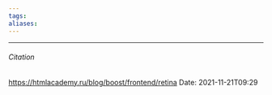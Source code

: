 ```yaml
---
tags: 
aliases: 
---
```



---
###### Citation
https://htmlacademy.ru/blog/boost/frontend/retina
Date: 2021-11-21T09:29
